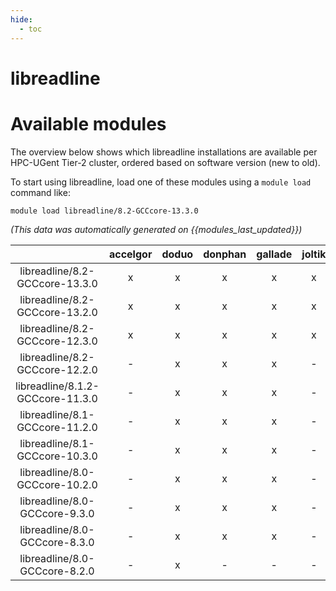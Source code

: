```yaml
---
hide:
  - toc
---
```


libreadline
===========

# Available modules


The overview below shows which libreadline installations are available per HPC-UGent Tier-2 cluster, ordered based on software version (new to old).

To start using libreadline, load one of these modules using a `module load` command like:

```shell
module load libreadline/8.2-GCCcore-13.3.0
```

*(This data was automatically generated on {{modules_last_updated}})*  

| |accelgor|doduo|donphan|gallade|joltik|shinx|skitty|
| :---: | :---: | :---: | :---: | :---: | :---: | :---: | :---: |
|libreadline/8.2-GCCcore-13.3.0|x|x|x|x|x|x|x|
|libreadline/8.2-GCCcore-13.2.0|x|x|x|x|x|x|x|
|libreadline/8.2-GCCcore-12.3.0|x|x|x|x|x|x|x|
|libreadline/8.2-GCCcore-12.2.0|-|x|x|x|-|x|-|
|libreadline/8.1.2-GCCcore-11.3.0|-|x|x|x|-|x|-|
|libreadline/8.1-GCCcore-11.2.0|-|x|x|x|-|x|-|
|libreadline/8.1-GCCcore-10.3.0|-|x|x|x|-|-|-|
|libreadline/8.0-GCCcore-10.2.0|-|x|x|x|-|-|-|
|libreadline/8.0-GCCcore-9.3.0|-|x|x|x|-|-|-|
|libreadline/8.0-GCCcore-8.3.0|-|x|x|x|-|-|-|
|libreadline/8.0-GCCcore-8.2.0|-|x|-|-|-|-|-|

